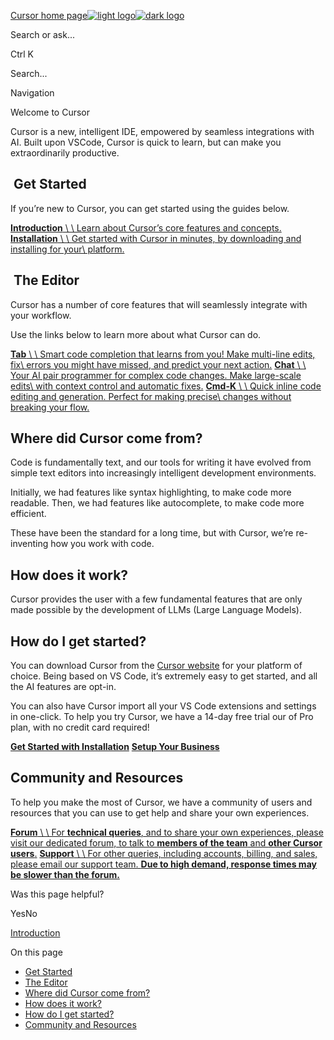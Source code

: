 [Cursor home page![light logo](https://mintlify.s3.us-west-1.amazonaws.com/cursor/images/logo/app-logo.svg)![dark logo](https://mintlify.s3.us-west-1.amazonaws.com/cursor/images/logo/app-logo.svg)](https://docs.cursor.com/)

Search or ask...

Ctrl K

Search...

Navigation

Welcome to Cursor

Cursor is a new, intelligent IDE, empowered by seamless integrations with AI.
Built upon VSCode, Cursor is quick to learn, but can make you extraordinarily productive.

## [​](https://docs.cursor.com/get-started/welcome\#get-started)  Get Started

If you’re new to Cursor, you can get started using the guides below.

[**Introduction** \\
\\
Learn about Cursor’s core features and concepts.](https://docs.cursor.com/get-started/introduction) [**Installation** \\
\\
Get started with Cursor in minutes, by downloading and installing for your\\
platform.](https://docs.cursor.com/get-started/installation)

## [​](https://docs.cursor.com/get-started/welcome\#the-editor)  The Editor

Cursor has a number of core features that will seamlessly integrate with your workflow.

Use the links below to learn more about what Cursor can do.

[**Tab** \\
\\
Smart code completion that learns from you! Make multi-line edits, fix\\
errors you might have missed, and predict your next action.](https://docs.cursor.com/tab/overview) [**Chat** \\
\\
Your AI pair programmer for complex code changes. Make large-scale edits\\
with context control and automatic fixes.](https://docs.cursor.com/chat/overview) [**Cmd-K** \\
\\
Quick inline code editing and generation. Perfect for making precise\\
changes without breaking your flow.](https://docs.cursor.com/cmdk/overview)

## [​](https://docs.cursor.com/get-started/welcome\#where-did-cursor-come-from%3F)  Where did Cursor come from?

Code is fundamentally text, and our tools for writing it have evolved from simple text editors into increasingly intelligent development environments.

Initially, we had features like syntax highlighting, to make code more readable. Then, we had features like autocomplete, to make code more efficient.

These have been the standard for a long time, but with Cursor, we’re re-inventing how you work with code.

## [​](https://docs.cursor.com/get-started/welcome\#how-does-it-work%3F)  How does it work?

Cursor provides the user with a few fundamental features that are only made possible by the development of LLMs (Large Language Models).

## [​](https://docs.cursor.com/get-started/welcome\#how-do-i-get-started%3F)  How do I get started?

You can download Cursor from the [Cursor website](https://www.cursor.com/) for your platform of choice. Being based on VS Code, it’s extremely easy to get started, and all the AI features are opt-in.

You can also have Cursor import all your VS Code extensions and settings in one-click. To help you try Cursor, we have a 14-day free trial our of Pro plan, with no credit card required!

[**Get Started with Installation**](https://docs.cursor.com/get-started/installation) [**Setup Your Business**](https://docs.cursor.com/account/teams/setup)

## [​](https://docs.cursor.com/get-started/welcome\#community-and-resources)  Community and Resources

To help you make the most of Cursor, we have a community of users and resources that you can use to get help and share your own experiences.

[**Forum** \\
\\
For **technical queries**, and to share your own experiences, please visit our dedicated forum, to talk to **members of the team** and **other Cursor users**.](https://forum.cursor.com/) [**Support** \\
\\
For other queries, including accounts, billing, and sales, please email our support team. **Due to high demand, response times may be slower than the forum.**](mailto:hi@cursor.com)

Was this page helpful?

YesNo

[Introduction](https://docs.cursor.com/get-started/introduction)

On this page

- [Get Started](https://docs.cursor.com/get-started/welcome#get-started)
- [The Editor](https://docs.cursor.com/get-started/welcome#the-editor)
- [Where did Cursor come from?](https://docs.cursor.com/get-started/welcome#where-did-cursor-come-from%3F)
- [How does it work?](https://docs.cursor.com/get-started/welcome#how-does-it-work%3F)
- [How do I get started?](https://docs.cursor.com/get-started/welcome#how-do-i-get-started%3F)
- [Community and Resources](https://docs.cursor.com/get-started/welcome#community-and-resources)